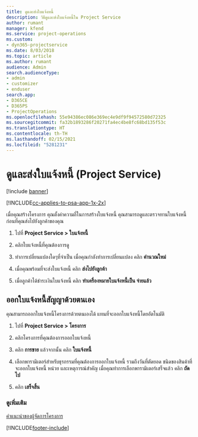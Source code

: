 ```yaml
---
title: ดูและส่งใบแจ้งหนี้
description: วิธีดูและส่งใบแจ้งหนี้ใน Project Service
author: rumant
manager: kfend
ms.service: project-operations
ms.custom:
- dyn365-projectservice
ms.date: 8/03/2018
ms.topic: article
ms.author: rumant
audience: Admin
search.audienceType:
- admin
- customizer
- enduser
search.app:
- D365CE
- D365PS
- ProjectOperations
ms.openlocfilehash: 55e94386ec086e369ec4e9df9f94572580d72325
ms.sourcegitcommit: fa32b1893286f20271fa4ec4be8fc68bd135f53c
ms.translationtype: HT
ms.contentlocale: th-TH
ms.lasthandoff: 02/15/2021
ms.locfileid: "5281231"
---
```

# <a name="view-and-send-invoices-project-service"></a>ดูและส่งใบแจ้งหนี้ (Project Service)

[!include [banner](../includes/psa-now-project-operations.md)]

[!INCLUDE[cc-applies-to-psa-app-1x-2x](../includes/cc-applies-to-psa-app-1x-2x.md)]

เมื่อคุณสร้างโครงการ คุณตั้งค่าความถี่ในการสร้างใบแจ้งหนี้ คุณสามารถดูและตรวจทานใบแจ้งหนี้ ก่อนที่คุณส่งไปยังลูกค้าของคุณ  
  
1.  ไปที่ **Project Service > ใบแจ้งหนี้**  
  
2.  คลิกใบแจ้งหนี้ที่คุณต้องการดู  
  
3.  ทำการเปลี่ยนแปลงใดๆที่จำเป็น เมื่อคุณกำลังทำการเปลี่ยนแปลง คลิก **คำนวณใหม่**  
  
4.  เมื่อคุณพร้อมที่จะส่งใบแจ้งหนี้ คลิก **ส่งไปยังลูกค้า**  
  
5.  เมื่อลูกค้าได้ชำระเงินใบแจ้งหนี้ คลิก **ทำเครื่องหมายใบแจ้งหนี้เป็น จ่ายแล้ว**  
  
## <a name="manually-invoice-a-contract"></a>ออกใบแจ้งหนี้สัญญาด้วยตนเอง  
 คุณสามารถออกใบแจ้งหนี้โครงการด้วยตนเองได้ แทนที่จะออกใบแจ้งหนี้โดยอัตโนมัติ  
  
1.  ไปที่ **Project Service > โครงการ**  
  
2.  คลิกโครงการที่คุณต้องการออกใบแจ้งหนี้  
  
3.  คลิก **การขาย** แล้วจากนั้น คลิก **ใบแจ้งหนี้**  
  
4.  เลือกพารามิเตอร์สำหรับธุรกรรมที่คุณต้องการออกใบแจ้งหนี้ รวมถึงวันที่ตัดยอด ชนิดของสินค้าที่จะออกใบแจ้งหนี้ หน่วย และเหตุการณ์สำคัญ เมื่อคุณทำการเลือกพารามิเตอร์เสร็จแล้ว คลิก **ถัดไป**  
  
5.  คลิก **เสร็จสิ้น**  
  
### <a name="see-also"></a>ดูเพิ่มเติม  
 [คำแนะนำของผู้จัดการโครงการ](../psa/project-manager-guide.md)


[!INCLUDE[footer-include](../includes/footer-banner.md)]